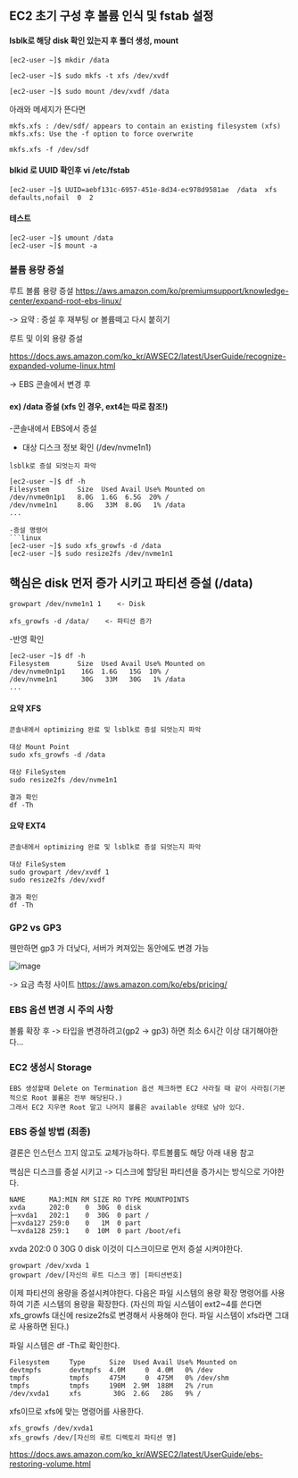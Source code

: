 ## EC2 초기 구성 후 볼륨 인식 및 fstab 설정

#### lsblk로 해당 disk 확인 있는지 후 폴더 생성, mount 

```
[ec2-user ~]$ mkdir /data

[ec2-user ~]$ sudo mkfs -t xfs /dev/xvdf

[ec2-user ~]$ sudo mount /dev/xvdf /data
```

아래와 메세지가 뜬다면

```
mkfs.xfs : /dev/sdf/ appears to contain an existing filesystem (xfs)
mkfs.xfs: Use the -f option to force overwrite
```

```
mkfs.xfs -f /dev/sdf
```


#### blkid 로 UUID 확인후 vi /etc/fstab

```
[ec2-user ~]$ UUID=aebf131c-6957-451e-8d34-ec978d9581ae  /data  xfs  defaults,nofail  0  2
```

#### 테스트

```
[ec2-user ~]$ umount /data
[ec2-user ~]$ mount -a
```



### 볼륨 용량 증설

루트 볼륨 용량 증설
https://aws.amazon.com/ko/premiumsupport/knowledge-center/expand-root-ebs-linux/

-> 요약 : 증설 후 재부팅 or 볼륨떼고 다시 붙히기

루트 및 이외 용량 증설

https://docs.aws.amazon.com/ko_kr/AWSEC2/latest/UserGuide/recognize-expanded-volume-linux.html

-> EBS 콘솔에서 변경 후 

#### ex) /data 증설 (xfs 인 경우, ext4는 따로 참조!)

-콘솔내에서 EBS에서 증설

- 대상 디스크 정보 확인 (/dev/nvme1n1)
```linux
lsblk로 증설 되엇는지 파악

[ec2-user ~]$ df -h
Filesystem       Size  Used Avail Use% Mounted on
/dev/nvme0n1p1   8.0G  1.6G  6.5G  20% /
/dev/nvme1n1     8.0G   33M  8.0G   1% /data
...

-증설 명령어
```linux
[ec2-user ~]$ sudo xfs_growfs -d /data
[ec2-user ~]$ sudo resize2fs /dev/nvme1n1
```

## 핵심은 disk 먼저 증가 시키고 파티션 증설 (/data)

```
growpart /dev/nvme1n1 1    <- Disk

xfs_growfs -d /data/    <- 파티션 증가
```

-반영 확인
```linux
[ec2-user ~]$ df -h
Filesystem       Size  Used Avail Use% Mounted on
/dev/nvme0n1p1    16G  1.6G   15G  10% /
/dev/nvme1n1      30G   33M   30G   1% /data
...
```

#### 요약 XFS

```
콘솔내에서 optimizing 완료 및 lsblk로 증설 되엇는지 파악

대상 Mount Point
sudo xfs_growfs -d /data

대상 FileSystem
sudo resize2fs /dev/nvme1n1

결과 확인
df -Th
```

#### 요약 EXT4

```
콘솔내에서 optimizing 완료 및 lsblk로 증설 되엇는지 파악

대상 FileSystem
sudo growpart /dev/xvdf 1
sudo resize2fs /dev/xvdf

결과 확인
df -Th
```


### GP2 vs GP3

웬만하면 gp3 가 더낮다, 서버가 켜져있는 동안에도 변경 가능

![image](https://user-images.githubusercontent.com/38831314/129137908-f40cfbf4-d586-444e-921a-4afaa5ab1a54.png)


-> 요금 측정 사이트
https://aws.amazon.com/ko/ebs/pricing/

### EBS 옵션 변경 시 주의 사항

볼륨 확장 후 -> 타입을 변경하려고(gp2 -> gp3) 하면 최소 6시간 이상 대기해야한다...

### EC2 생성시 Storage

```
EBS 생성할때 Delete on Termination 옵션 체크하면 EC2 사라질 때 같이 사라짐(기본적으로 Root 볼륨은 전부 해당된다.)
그래서 EC2 지우면 Root 말고 나머지 볼륨은 available 상태로 남아 있다.
```

### EBS 증설 방법 (최종)

결론은 인스턴스 끄지 않고도 교체가능하다. 루트볼륨도 해당 아래 내용 참고

핵심은 디스크를 증설 시키고 -> 디스크에 할당된 파티션을 증가시는 방식으로 가야한다.

```
NAME      MAJ:MIN RM SIZE RO TYPE MOUNTPOINTS
xvda      202:0    0  30G  0 disk 
├─xvda1   202:1    0  30G  0 part /
├─xvda127 259:0    0   1M  0 part 
└─xvda128 259:1    0  10M  0 part /boot/efi
```

xvda      202:0    0  30G  0 disk  이것이 디스크이므로 먼저 증설 시켜야한다.

```
growpart /dev/xvda 1
growpart /dev/[자신의 루트 디스크 명] [파티션번호]
```

이제 파티션의 용량을 증설시켜야한다. 다음은 파일 시스템의 용량 확장 명령어를 사용하여 기존 시스템의 용량을 확장한다. (자신의 파일 시스템이 ext2~4를 쓴다면 xfs_growfs 대신에 resize2fs로 변경해서 사용해야 한다. 파일 시스템이 xfs라면 그대로 사용하면 된다.)

파일 시스템은 df -Th로 확인한다.

```
Filesystem     Type      Size  Used Avail Use% Mounted on
devtmpfs       devtmpfs  4.0M     0  4.0M   0% /dev
tmpfs          tmpfs     475M     0  475M   0% /dev/shm
tmpfs          tmpfs     190M  2.9M  188M   2% /run
/dev/xvda1     xfs        30G  2.6G   28G   9% /
```

xfs이므로 xfs에 맞는 명령어를 사용한다.

```
xfs_growfs /dev/xvda1
xfs_growfs /dev/[자신의 루트 디렉토리 파티션 명]
```


https://docs.aws.amazon.com/ko_kr/AWSEC2/latest/UserGuide/ebs-restoring-volume.html


